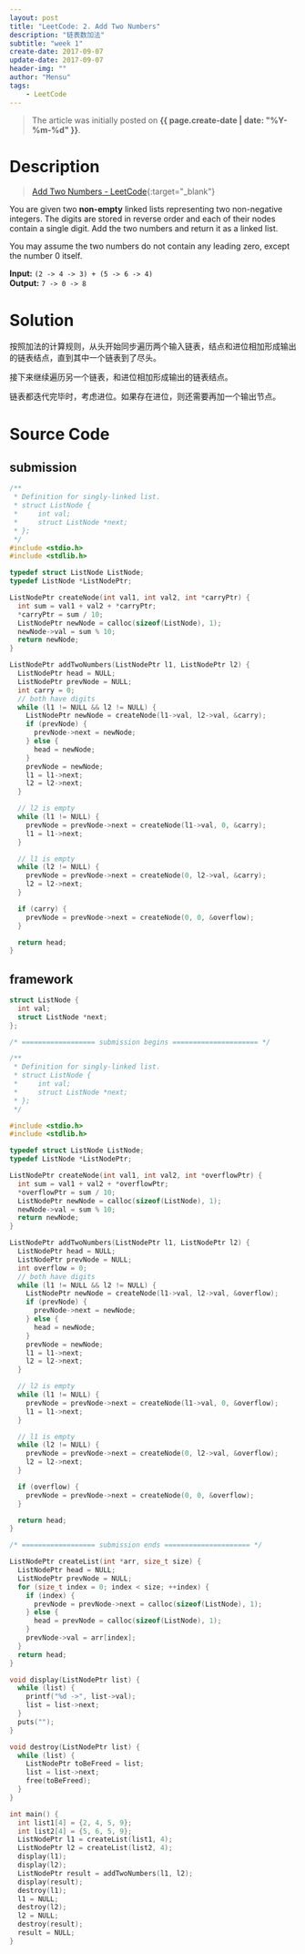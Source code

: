 ```yaml
---
layout: post
title: "LeetCode: 2. Add Two Numbers"
description: "链表数加法"
subtitle: "week 1"
create-date: 2017-09-07
update-date: 2017-09-07
header-img: ""
author: "Mensu"
tags:
    - LeetCode
---
```


> The article was initially posted on **{{ page.create-date | date: "%Y-%m-%d" }}**.


# Description

> [Add Two Numbers - LeetCode](https://leetcode.com/problems/add-two-numbers/description/){:target="_blank"}

You are given two **non-empty** linked lists representing two non-negative integers. The digits are stored in reverse order and each of their nodes contain a single digit. Add the two numbers and return it as a linked list.

You may assume the two numbers do not contain any leading zero, except the number 0 itself.

**Input:** `` (2 -> 4 -> 3) + (5 -> 6 -> 4) ``  
**Output:** `` 7 -> 0 -> 8 ``


# Solution

按照加法的计算规则，从头开始同步遍历两个输入链表，结点和进位相加形成输出的链表结点，直到其中一个链表到了尽头。

接下来继续遍历另一个链表，和进位相加形成输出的链表结点。

链表都迭代完毕时，考虑进位。如果存在进位，则还需要再加一个输出节点。

# Source Code

## submission

~~~c
/**
 * Definition for singly-linked list.
 * struct ListNode {
 *     int val;
 *     struct ListNode *next;
 * };
 */
#include <stdio.h>
#include <stdlib.h>

typedef struct ListNode ListNode;
typedef ListNode *ListNodePtr;

ListNodePtr createNode(int val1, int val2, int *carryPtr) {
  int sum = val1 + val2 + *carryPtr;
  *carryPtr = sum / 10;
  ListNodePtr newNode = calloc(sizeof(ListNode), 1);
  newNode->val = sum % 10;
  return newNode;
}

ListNodePtr addTwoNumbers(ListNodePtr l1, ListNodePtr l2) {
  ListNodePtr head = NULL;
  ListNodePtr prevNode = NULL;
  int carry = 0;
  // both have digits
  while (l1 != NULL && l2 != NULL) {
    ListNodePtr newNode = createNode(l1->val, l2->val, &carry);
    if (prevNode) {
      prevNode->next = newNode;
    } else {
      head = newNode;
    }
    prevNode = newNode;
    l1 = l1->next;
    l2 = l2->next;
  }

  // l2 is empty
  while (l1 != NULL) {
    prevNode = prevNode->next = createNode(l1->val, 0, &carry);
    l1 = l1->next;
  }

  // l1 is empty
  while (l2 != NULL) {
    prevNode = prevNode->next = createNode(0, l2->val, &carry);
    l2 = l2->next;
  }

  if (carry) {
    prevNode = prevNode->next = createNode(0, 0, &overflow);
  }

  return head;
}

~~~

## framework

~~~c
struct ListNode {
  int val;
  struct ListNode *next;
};

/* ================== submission begins ===================== */

/**
 * Definition for singly-linked list.
 * struct ListNode {
 *     int val;
 *     struct ListNode *next;
 * };
 */

#include <stdio.h>
#include <stdlib.h>

typedef struct ListNode ListNode;
typedef ListNode *ListNodePtr;

ListNodePtr createNode(int val1, int val2, int *overflowPtr) {
  int sum = val1 + val2 + *overflowPtr;
  *overflowPtr = sum / 10;
  ListNodePtr newNode = calloc(sizeof(ListNode), 1);
  newNode->val = sum % 10;
  return newNode;
}

ListNodePtr addTwoNumbers(ListNodePtr l1, ListNodePtr l2) {
  ListNodePtr head = NULL;
  ListNodePtr prevNode = NULL;
  int overflow = 0;
  // both have digits
  while (l1 != NULL && l2 != NULL) {
    ListNodePtr newNode = createNode(l1->val, l2->val, &overflow);
    if (prevNode) {
      prevNode->next = newNode;
    } else {
      head = newNode;
    }
    prevNode = newNode;
    l1 = l1->next;
    l2 = l2->next;
  }

  // l2 is empty
  while (l1 != NULL) {
    prevNode = prevNode->next = createNode(l1->val, 0, &overflow);
    l1 = l1->next;
  }

  // l1 is empty
  while (l2 != NULL) {
    prevNode = prevNode->next = createNode(0, l2->val, &overflow);
    l2 = l2->next;
  }

  if (overflow) {
    prevNode = prevNode->next = createNode(0, 0, &overflow);
  }

  return head;
}

/* ================== submission ends ===================== */

ListNodePtr createList(int *arr, size_t size) {
  ListNodePtr head = NULL;
  ListNodePtr prevNode = NULL;
  for (size_t index = 0; index < size; ++index) {
    if (index) {
      prevNode = prevNode->next = calloc(sizeof(ListNode), 1);
    } else {
      head = prevNode = calloc(sizeof(ListNode), 1);
    }
    prevNode->val = arr[index];
  }
  return head;
}

void display(ListNodePtr list) {
  while (list) {
    printf("%d ->", list->val);
    list = list->next;
  }
  puts("");
}

void destroy(ListNodePtr list) {
  while (list) {
    ListNodePtr toBeFreed = list;
    list = list->next;
    free(toBeFreed);
  }
}

int main() {
  int list1[4] = {2, 4, 5, 9};
  int list2[4] = {5, 6, 5, 9};
  ListNodePtr l1 = createList(list1, 4);
  ListNodePtr l2 = createList(list2, 4);
  display(l1);
  display(l2);
  ListNodePtr result = addTwoNumbers(l1, l2);
  display(result);
  destroy(l1);
  l1 = NULL;
  destroy(l2);
  l2 = NULL;
  destroy(result);
  result = NULL;
}

~~~
